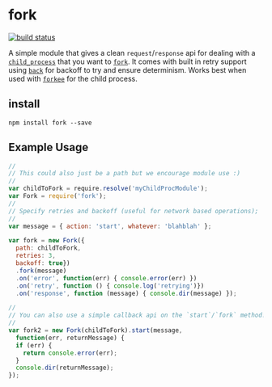 # fork

[![build
status](https://secure.travis-ci.org/jcrugzz/fork.png)](http://travis-ci.org/jcrugzz/fork)

A simple module that gives a clean `request`/`response` api for dealing with
a [`child_process`][child_process] that you want to [`fork`][fork]. It comes with built
in retry support using [`back`][back] for backoff to try and ensure determinism.
Works best when used with [`forkee`][forkee] for the child process.

## install

`npm install fork --save`

## Example Usage

```js
//
// This could also just be a path but we encourage module use :)
//
var childToFork = require.resolve('myChildProcModule');
var Fork = require('fork');
//
// Specify retries and backoff (useful for network based operations);
//
var message = { action: 'start', whatever: 'blahblah' };

var fork = new Fork({
  path: childToFork,
  retries: 3,
  backoff: true})
  .fork(message)
  .on('error', function(err) { console.error(err) })
  .on('retry', function () { console.log('retrying')})
  .on('response', function (message) { console.dir(message) });

//
// You can also use a simple callback api on the `start`/`fork` method!
//
var fork2 = new Fork(childToFork).start(message,
  function(err, returnMessage) {
  if (err) {
    return console.error(err);
  }
  console.dir(returnMessage);
});

```

[child_process]: http://nodejs.org/api/child_process.html
[fork]: http://nodejs.org/api/child_process.html#child_process_child_process_fork_modulepath_args_options
[back]: https://github.com/jcrugzz/back
[forkee]: https://github.com/jcrugzz/forkee
